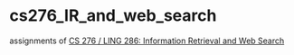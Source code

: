 # cs276_IR_and_web_search
assignments of [CS 276 / LING 286: Information Retrieval and Web Search](http://web.stanford.edu/class/cs276/)
